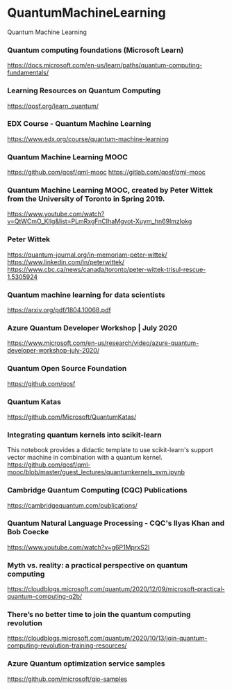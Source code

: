 # QuantumMachineLearning
Quantum Machine Learning

### Quantum computing foundations (Microsoft Learn)
https://docs.microsoft.com/en-us/learn/paths/quantum-computing-fundamentals/

### Learning Resources on Quantum Computing
https://qosf.org/learn_quantum/

### EDX Course - Quantum Machine Learning
https://www.edx.org/course/quantum-machine-learning

### Quantum Machine Learning MOOC
https://github.com/qosf/qml-mooc
https://gitlab.com/qosf/qml-mooc

### Quantum Machine Learning MOOC, created by Peter Wittek from the University of Toronto in Spring 2019. 
https://www.youtube.com/watch?v=QtWCmO_KIlg&list=PLmRxgFnCIhaMgvot-Xuym_hn69lmzIokg

### Peter Wittek
https://quantum-journal.org/in-memoriam-peter-wittek/
https://www.linkedin.com/in/peterwittek/
https://www.cbc.ca/news/canada/toronto/peter-wittek-trisul-rescue-1.5305924

### Quantum machine learning for data scientists
https://arxiv.org/pdf/1804.10068.pdf

### Azure Quantum Developer Workshop | July 2020
https://www.microsoft.com/en-us/research/video/azure-quantum-developer-workshop-july-2020/

### Quantum Open Source Foundation
https://github.com/qosf

### Quantum Katas
https://github.com/Microsoft/QuantumKatas/

### Integrating quantum kernels into scikit-learn
This notebook provides a didactic template to use scikit-learn's support vector machine in combination with a quantum kernel.
https://github.com/qosf/qml-mooc/blob/master/guest_lectures/quantumkernels_svm.ipynb

### Cambridge Quantum Computing (CQC) Publications
https://cambridgequantum.com/publications/

### Quantum Natural Language Processing - CQC's Ilyas Khan and Bob Coecke
https://www.youtube.com/watch?v=g6P1MprxS2I

### Myth vs. reality: a practical perspective on quantum computing
https://cloudblogs.microsoft.com/quantum/2020/12/09/microsoft-practical-quantum-computing-q2b/

### There’s no better time to join the quantum computing revolution 
https://cloudblogs.microsoft.com/quantum/2020/10/13/join-quantum-computing-revolution-training-resources/

### Azure Quantum optimization service samples
https://github.com/microsoft/qio-samples


